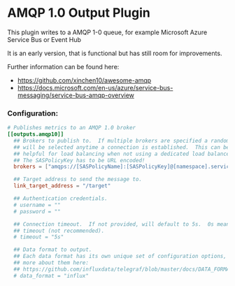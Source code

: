 # AMQP 1.0 Output Plugin

This plugin writes to a AMQP 1-0 queue, for example Microsoft Azure Service Bus or Event Hub

It is an early version, that is functional but has still room for improvements.

Further information can be found here:
- https://github.com/xinchen10/awesome-amqp
- https://docs.microsoft.com/en-us/azure/service-bus-messaging/service-bus-amqp-overview

### Configuration:
```toml
# Publishes metrics to an AMQP 1.0 broker
[[outputs.amqp10]]
  ## Brokers to publish to.  If multiple brokers are specified a random broker
  ## will be selected anytime a connection is established.  This can be
  ## helpful for load balancing when not using a dedicated load balancer.
  ## The SASPolicyKey has to be URL encoded!
  brokers = ["amqps://[SASPolicyName]:[SASPolicyKey]@[namespace].servicebus.windows.net"]

  ## Target address to send the message to.
  link_target_address = "/target"

  ## Authentication credentials.
  # username = ""
  # password = ""

  ## Connection timeout.  If not provided, will default to 5s.  0s means no
  ## timeout (not recommended).
  # timeout = "5s"

  ## Data format to output.
  ## Each data format has its own unique set of configuration options, read
  ## more about them here:
  ## https://github.com/influxdata/telegraf/blob/master/docs/DATA_FORMATS_OUTPUT.md
  # data_format = "influx"
```

